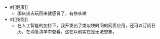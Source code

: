 - #[[健康]]
    - 国庆出去玩回来就感冒了，有些咳嗽
- #[[技能]]
    - 在人工智能的加持下，我开发出了类似块时间的网页应用，还可以订阅日历，在滴答清单中查看。这在以前实在是无法想象。
